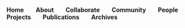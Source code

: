 <div align="left">
  <p>
    <a href="README.md" style="text-decoration: none;"><strong>Home</strong></a>&nbsp;&nbsp;&nbsp;&nbsp;&nbsp;&nbsp;
    <a href="About.md" style="text-decoration: none;"><strong>About</strong></a>&nbsp;&nbsp;&nbsp;&nbsp;&nbsp;&nbsp;
    <a href="Collaborate.md" style="text-decoration: none;"><strong>Collaborate</strong></a>&nbsp;&nbsp;&nbsp;&nbsp;&nbsp;&nbsp;
    <a href="Community.md" style="text-decoration: none;"><strong>Community</strong></a>&nbsp;&nbsp;&nbsp;&nbsp;&nbsp;&nbsp;
    <a href="People.md" style="text-decoration: none;"><strong>People</strong></a>&nbsp;&nbsp;&nbsp;&nbsp;&nbsp;&nbsp;
    <a href="Projects.md" style="text-decoration: none;"><strong>Projects</strong></a>&nbsp;&nbsp;&nbsp;&nbsp;&nbsp;&nbsp;
    <a href="Publications.md" style="text-decoration: none;"><strong>Publications</strong></a>&nbsp;&nbsp;&nbsp;&nbsp;&nbsp;&nbsp;
    <a href="Archives.md" style="text-decoration: none;"><strong>Archives</strong></a>
  </p>
</div>
